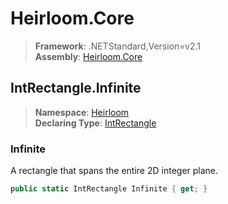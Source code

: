 # Heirloom.Core

> **Framework**: .NETStandard,Version=v2.1  
> **Assembly**: [Heirloom.Core][0]  

## IntRectangle.Infinite

> **Namespace**: [Heirloom][0]  
> **Declaring Type**: [IntRectangle][1]  

### Infinite

A rectangle that spans the entire 2D integer plane.

```cs
public static IntRectangle Infinite { get; }
```

[0]: ../../../Heirloom.Core.md
[1]: ../IntRectangle.md
